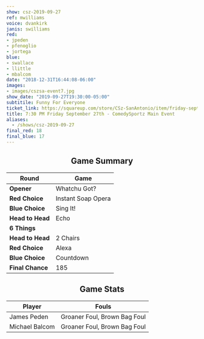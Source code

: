 ```yaml
---
show: csz-2019-09-27
ref: mwilliams
voice: dvankirk
janis: swilliams
red:
- jpeden
- pfenoglio
- jortega
blue:
- swallace
- llittle
- mbalcom
date: "2018-12-31T16:44:08-06:00"
images:
- images/cszsa-event7.jpg
show_date: "2019-09-27T19:30:00-05:00"
subtitile: Funny For Everyone
ticket_link: https://squareup.com/store/CSz-SanAntonio/item/friday-sept-th-pm-comedysportz-main-event-2
title: 7:30 PM Friday September 27th - ComedySportz Main Event
aliases:
  - /shows/csz-2019-09-27
final_red: 18
final_blue: 17
---
```


<center>

## Game Summary

| **Round** | **Game** |
|--------------|------|
| **Opener**       |Whatchu Got?|
| **Red Choice**   |Instant Soap Opera|
| **Blue Choice**  |Sing It!|
| **Head to Head** |Echo|
| **6 Things**     |      |
| **Head to Head** |2 Chairs|
| **Red Choice**   |Alexa|
| **Blue Choice**  |Countdown|
| **Final Chance** |185|

## Game Stats

| **Player** | **Fouls** |
|--------|-------|
|James Peden|Groaner Foul, Brown Bag Foul|
|Michael Balcom   |Groaner Foul, Brown Bag Foul   |


</center>

